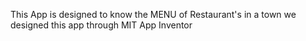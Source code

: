 This App is designed to know the MENU of Restaurant's in a town
we designed this app through MIT App Inventor 
